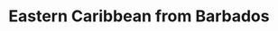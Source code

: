 ---
category: caribbean
title: Eastern Caribbean from Barbados
class: eastern-caribbean-from-barbados
cruiseline: P&O Cruises – Britannia
special-info: Flights included
price: 1176
nights: 15
cruise-url: http://www.planetcruise.co.uk/po-cruises/britannia/03-december-2016/97641?referrersiteid=970
---